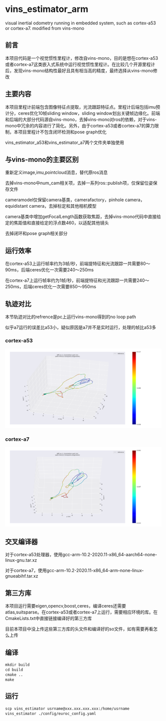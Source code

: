 # vins_estimator_arm
visual inertial odometry running in embedded system, such as cortex-a53 or cortex-a7. modified from vins-mono

## 前言

本项目代码是一个视觉惯性里程计，修改自vins-mono，目的是想在cortex-a53或者cortex-a7这类嵌入式系统中运行视觉惯性里程计。在比较几个开源里程计后，发现vins-mono结构性最好且具有相当高的精度，最终选择从vins-mono修改  

## 主要内容

本项目里程计前端包含图像特征点提取，光流跟踪特征点。里程计后端包括imu预计分，ceres优化10帧sliding window，sliding window划出关键帧边缘化。前端和后端的大部分代码源自vins-mono，去掉vins-mono对ros的依赖，对于vins-mono中冗余的内容进行了简化。另外，由于cortex-a53或者cortex-a7的算力限制，本项目里程计不包含闭环检测和pose graph优化  

vins_estimator_a53和vins_estimator_a7两个文件夹单独使用  

## 与vins-mono的主要区别

重新定义image,imu,pointcloud消息，替代原ros消息  

去掉vins-mono中num_cam相关项，去掉一系列ros::publish项，仅保留位姿保存文件  

cameramodel仅保留camera基类，camerafactory，pinhole camera，equidistant camera，去掉标定和其他相机模型  

camera基类中增加getFocalLength函数获取焦距，去掉vins-mono代码中直接给定的焦距值和直接给定的浮点数460，以适配其他镜头  

去掉闭环和pose graph相关部分  

## 运行效率

在cortex-a53上运行帧率约为3帧/秒，前端提特征和光流跟踪一共需要80～90ms，后端ceres优化一次需要240～250ms  

在cortex-a7上运行帧率约为1帧/秒，前端提特征和光流跟踪一共需要240～250ms，后端ceres优化一次需要850～950ms  

## 轨迹对比

本节轨迹对比的refrence是pc上运行vins-mono得到的no loop path  

似乎a7运行的误差比a53小，疑似原因是a7并不是实时运行，处理的帧比a53多  

### cortex-a53
![MH01_a53](image/MH01_a53.png)

### cortex-a7
![MH01_a7](image/MH01_a7.png)

## 交叉编译器

对于cortex-a53处理器，使用gcc-arm-10.2-2020.11-x86_64-aarch64-none-linux-gnu.tar.xz  

对于cortex-a7，使用gcc-arm-10.2-2020.11-x86_64-arm-none-linux-gnueabihf.tar.xz  


## 第三方库

本项目运行需要eigen,opencv,boost,ceres，编译ceres还需要atlas,suitsparse。在cortex-a53或者cortex-a7上运行，需要相应环境的库。在CmakeLists.txt中直接链接编译好的第三方库  

目前本项目中没上传这些第三方库的头文件和编译好的so文件，如有需要再看怎么上传  

## 编译

```
mkdir build
cd build
cmake ..
make
```

## 运行

```
scp vins_estimator usrname@xxx.xxx.xxx.xxx:/home/usrname
vins_estimator ./config/euroc_config.yaml
```


